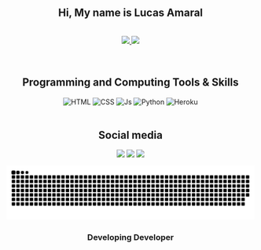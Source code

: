 <div align="center">

<h2>Hi, My name is Lucas Amaral</h2>
<br>
</div>
<div align="center">
  <a href="https://github.com/lucasgga1">
    <img height="130em" src="https://github-readme-stats.vercel.app/api?username=lucasgga1&count_private=true&include_all_commits=true&show_icons=true&theme=dracula&hide_border=false&show_owner=true"/>
    <img height="130em" src="https://github-readme-stats.vercel.app/api/top-langs/?username=lucasgga1&layout=compact&langs_count=7&theme=dracula"/>
  </a>
</div><br><br>
<div align="center" valign="top">
  <h2>Programming and Computing Tools & Skills</h2>
  <img align="center" alt="HTML" src="https://img.shields.io/badge/HTML5-E34F26?style=for-the-badge&logo=html5&logoColor=white">
  <img align="center" alt="CSS" src="https://img.shields.io/badge/CSS3-1572B6?style=for-the-badge&logo=css3&logoColor=white">
  <img align="center" alt="Js" src="https://img.shields.io/badge/JavaScript-F7DF1E?style=for-the-badge&logo=javascript&logoColor=black">
  <img align="center" alt="Python" src="https://img.shields.io/badge/Python-14354C?style=for-the-badge&logo=python&logoColor=white"/>
  <img align="center" alt="Heroku" src="https://img.shields.io/badge/Heroku-430098?style=for-the-badge&logo=heroku&logoColor=white">
</div><br>
<div align="center">
  <h2>Social media</h2>
  <a href="#" target="_blank"><img src="https://img.shields.io/badge/WhatsApp-25D366?style=for-the-badge&logo=whatsapp&logoColor=white" target="_blank"></a>
  <a href="#" target="_blank"><img src="https://img.shields.io/badge/Instagram-E4405F?style=for-the-badge&logo=instagram&logoColor=white" target="_blank"></a>
  <a href="#" target="_blank"><img src="https://img.shields.io/badge/-LinkedIn-%230077B5?style=for-the-badge&logo=linkedin&logoColor=white" target="_blank"></a> 
</div>
<div align="center">
  
  ![Snake animation](https://github.com/lucasgga1/lucasgga1/blob/output/github-contribution-grid-snake.svg)
  
  ### Developing Developer
</div>
